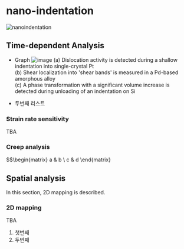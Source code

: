 # nano-indentation

![nanoindentation](https://lh6.googleusercontent.com/IqLJ2SiiVdaK6nKlUn8JCxMDKLgKzbBSFY8i9RJ0UEQdsiufEUsVYkJjJLJcXLx-lndmKx3cxKth-016L-MD2bHnf9vEBLoCeW7iNjgvOIn8OKgBXQP16IdxlwK-SSftPg=w1280)

## Time-dependent Analysis
* Graph
![image](https://user-images.githubusercontent.com/109510408/182060071-ef70b881-0c57-44b8-be4b-fa458f524dd4.png)
(a) Dislocation activity is detected during a shallow indentation into single-crystal Pt  
(b) Shear localization into 'shear bands' is measured in a Pd-based amorphous alloy  
(c) A phase transformation with a significant volume increase is detected during unloading of an indentation on Si  

* 두번째 리스트

### Strain rate sensitivity
TBA
### Creep analysis
$$\begin{matrix} a & b \\ c & d \end{matrix}

## Spatial analysis
In this section, 2D mapping is described.  
  
### 2D mapping
TBA

1. 첫번째
2. 두번째
